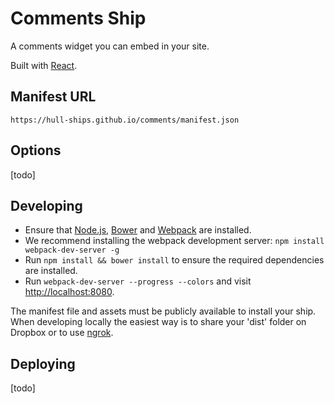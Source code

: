 Comments Ship
==========

A comments widget you can embed in your site.

Built with [React](http://facebook.github.io/react/). 

## Manifest URL

    https://hull-ships.github.io/comments/manifest.json

## Options

[todo]

## Developing

- Ensure that [Node.js](http://nodejs.org), [Bower](http://bower.io/) and [Webpack](http://webpack.github.io) are installed.
- We recommend installing the webpack development server: `npm install webpack-dev-server -g`
- Run `npm install && bower install` to ensure the required dependencies are installed.
- Run `webpack-dev-server --progress --colors` and visit [http://localhost:8080](http://localhost:8080).

The manifest file and assets must be publicly available to install your ship.
When developing locally the easiest way is to share your 'dist' folder on Dropbox or to use [ngrok](https://ngrok.com).

## Deploying

[todo]

